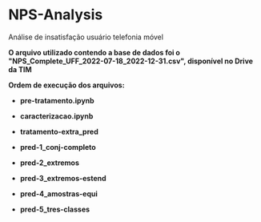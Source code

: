 # NPS-Analysis
Análise de insatisfação usuário telefonia móvel

<b>O arquivo utilizado contendo a base de dados foi o "NPS_Complete_UFF_2022-07-18_2022-12-31.csv", disponível no Drive da TIM<b>

Ordem de execução dos arquivos:

- pre-tratamento.ipynb

- caracterizacao.ipynb

- tratamento-extra_pred

- pred-1_conj-completo

- pred-2_extremos

- pred-3_extremos-estend

- pred-4_amostras-equi

- pred-5_tres-classes
